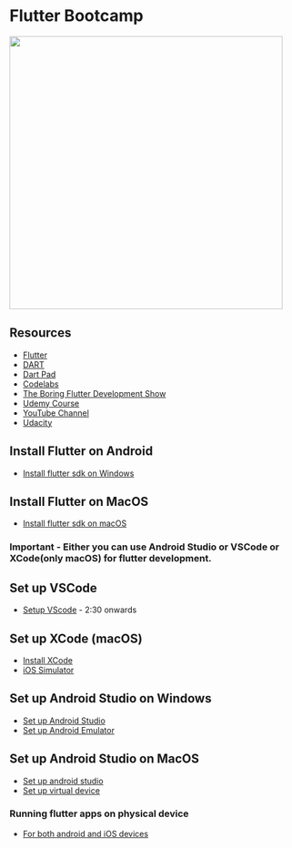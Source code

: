 # Flutter Bootcamp  

<img src = "flutter-workshop-story-1@2x.png" height = "480" >

## Resources
* [Flutter](https://flutter.dev/)
* [DART](https://dart.dev/)
* [Dart Pad](https://dartpad.dev/0df636e00f348bdec2bc1c8ebc7daeb1)
* [Codelabs](https://codelabs.developers.google.com/?cat=Flutter)
* [The Boring Flutter Development Show](https://www.youtube.com/watch?v=yr8F2S3Amas&list=PLOU2XLYxmsIK0r_D-zWcmJ1plIcDNnRkK)
* [Udemy Course](https://www.udemy.com/course/flutter-bootcamp-with-dart/)
* [YouTube Channel](https://www.youtube.com/watch?v=qWL1lGchpRA&list=PLR2qQy0Zxs_UdqAcaipPR3CG1Ly57UlhV)
* [Udacity](https://www.udacity.com/course/build-native-mobile-apps-with-flutter--ud905)

## Install Flutter on Android
* [Install flutter sdk on Windows](https://www.youtube.com/watch?v=Z2ugnpCQuyw&list=PLSzsOkUDsvdtl3Pw48-R8lcK2oYkk40cm&index=4)

## Install Flutter on MacOS
* [Install flutter sdk on macOS](https://www.youtube.com/watch?v=hL7pkX1Pfko&list=PLSzsOkUDsvdtl3Pw48-R8lcK2oYkk40cm&index=7)

### Important - Either you can use Android Studio or VSCode or XCode(only macOS) for flutter development.

## Set up VSCode
* [Setup VScode](https://www.youtube.com/watch?v=5izFFbdHnWY) - 2:30 onwards

## Set up XCode (macOS)
- [Install XCode](https://www.youtube.com/watch?v=3oIFshgMgLA&list=PLSzsOkUDsvdtl3Pw48-R8lcK2oYkk40cm&index=10)
- [iOS Simulator](https://www.youtube.com/watch?v=H_xusHxICbk&list=PLSzsOkUDsvdtl3Pw48-R8lcK2oYkk40cm&index=11)

## Set up Android Studio on Windows
- [Set up Android Studio](https://www.youtube.com/watch?v=8YlJ9RjdpkA&list=PLSzsOkUDsvdtl3Pw48-R8lcK2oYkk40cm&index=5)
- [Set up Android Emulator](https://www.youtube.com/watch?v=n9qDNVoe5V8&list=PLSzsOkUDsvdtl3Pw48-R8lcK2oYkk40cm&index=6)

## Set up Android Studio on MacOS
- [Set up android studio](https://www.youtube.com/watch?v=gv1LScpG0jM&list=PLSzsOkUDsvdtl3Pw48-R8lcK2oYkk40cm&index=8)
- [Set up virtual device](https://www.youtube.com/watch?v=_p3VbxiVuRU&list=PLSzsOkUDsvdtl3Pw48-R8lcK2oYkk40cm&index=9)

### Running flutter apps on physical device
* [For both android and iOS devices](https://stackoverflow.com/a/54526682)
